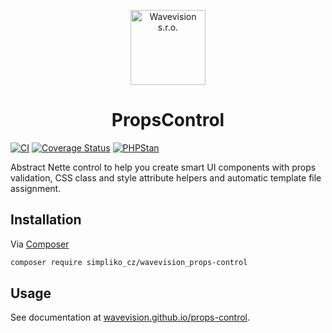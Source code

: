 <p align="center"><a href="https://github.com/wavevision"><img alt="Wavevision s.r.o." src="https://wavevision.com/images/wavevision-logo.png" width="120" /></a></p>
<h1 align="center">PropsControl</h1>

[![CI](https://github.com/wavevision/props-control/workflows/CI/badge.svg)](https://github.com/wavevision/props-control/actions/workflows/ci.yml)
[![Coverage Status](https://coveralls.io/repos/github/wavevision/props-control/badge.svg?branch=master)](https://coveralls.io/github/wavevision/props-control?branch=master)
[![PHPStan](https://img.shields.io/badge/style-level%20max-brightgreen.svg?label=phpstan)](https://github.com/phpstan/phpstan)

Abstract Nette control to help you create smart UI components with props validation,
CSS class and style attribute helpers and automatic template file assignment.

## Installation

Via [Composer](https://getcomposer.org)

```bash
composer require simpliko_cz/wavevision_props-control
```

## Usage

See documentation at [wavevision.github.io/props-control](https://wavevision.github.io/props-control).
